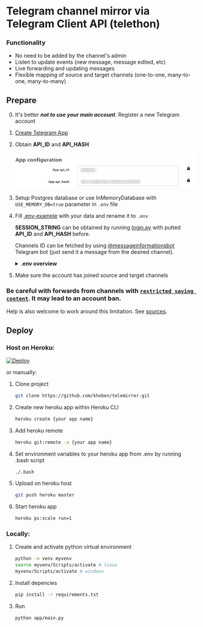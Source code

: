 # Telegram channel mirror via Telegram Client API (telethon)



### Functionality
- No need to be added by the channel's admin
- Listen to update events (new message, message edited, etc)
- Live forwarding and updating messages
- Flexible mapping of source and target channels (one-to-one, many-to-one, many-to-many)

## Prepare
0. It's better ***not to use your main account***. Register a new Telegram account

1. [Create Telegram App](https://my.telegram.org/apps)

2. Obtain **API_ID** and **API_HASH**

    ![Telegram API Credentials](/images/telegramapp.png)

3. Setup Postgres database or use InMemoryDatabase with `USE_MEMORY_DB=true` parameter in `.env` file

4. Fill [.env-example](.env-example) with your data and rename it to `.env`

    **SESSION_STRING** can be obtained by running [login.py](login.py) with putted **API_ID** and **API_HASH** before.

    Channels ID can be fetched by using [@messageinformationsbot](t.me/messageinformationsbot) Telegram bot (just send it a message from the desired channel).
    
    <details>
        <summary><b>.env overview</b></summary>

    ```bash
    # Telegram app ID
    API_ID=test
    # Telegram app hash
    API_HASH=test
    # Telegram session string (telethon session, see login.py in root directory)
    SESSION_STRING=test
    # Mapping between source and target channels
    # Channel id can be fetched by using @messageinformationsbot telegram bot
    # and it always starts with -100 prefix
    # [id1, id2, id3:id4] means send messages from id1, id2, id3 to id4
    # id5:id6 means send messages from id5 to id6
    # [id1, id2, id3:id4];[id5:id6] semicolon means AND
    CHAT_MAPPING=[-100999999,-100999999,-100999999:-1009999999];
    # Delay between sending or editing messages, in secs
    TIMEOUT_MIRRORING=0.1
    # Enable/disable removing URLs on messages
    REMOVE_URLS=false
    # List of URLs to be removed
    REMOVE_URLS_LIST=google.com,twitter.com
    # Remove URLs whitelist, will be ignored if REMOVE_URLS_LIST is not empty
    REMOVE_URLS_WL=youtube.com,youtu.be,vk.com,twitch.tv,instagram.com
    # Postgres credentials
    DATABASE_URL=postgres://user:pass@host/dbname
    # or
    DB_NAME=test
    DB_USER=test
    DB_HOST=test
    DB_PASS=test
    # Using in-memory database like dictionary instead of Postgres DB (true or false).
    # Default is false
    USE_MEMORY_DB=false
    # Logger level
    LOG_LEVEL=INFO
    ```
</details> 

5. Make sure the account has joined source and target channels

### Be careful with forwards from channels with [`restricted saving content`](https://telegram.org/blog/protected-content-delete-by-date-and-more). It may lead to an account ban. 

Help is also welcome to work around this limitation. See [sources](/app/telemirror/messagefilters.py#L58).

## Deploy

### Host on Heroku:

[![Deploy](https://www.herokucdn.com/deploy/button.svg)](https://heroku.com/deploy?template=https://github.com/khoben/telemirror)

or manually:

1. Clone project

    ```bash
    git clone https://github.com/khoben/telemirror.git
    ```
2. Create new heroku app within Heroku CLI

    ```bash
    heroku create {your app name}
    ```
3. Add heroku remote

    ```bash
    heroku git:remote -a {your app name}
    ```
4. Set environment variables to your heroku app from .env by running .bash script

    ```bash
    ./.bash
    ```

5. Upload on heroku host

    ```bash
    git push heroku master
    ```

6. Start heroku app

    ```bash
    heroku ps:scale run=1
    ```

### Locally:
1. Create and activate python virtual environment

    ```bash
    python -m venv myvenv
    source myvenv/Scripts/activate # linux
    myvenv/Scripts/activate # windows
    ```
2. Install depencies

    ```bash
    pip install -r requirements.txt
    ```
3. Run

    ```bash
    python app/main.py
    ```